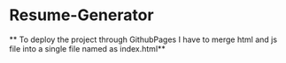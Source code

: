 # Resume-Generator
** To deploy the project through GithubPages I have to merge html and js file into a single file  named as index.html**
